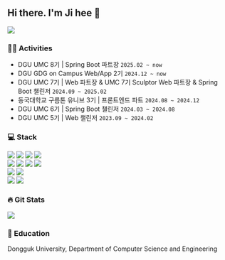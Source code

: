 ## Hi there. I'm Ji hee 👋 
<img src="https://capsule-render.vercel.app/api?type=waving&color=c6bcd0&height=250&section=header&text=Ji%20Hee's%20Github&fontSize=60&animation=fadeIn" />

### 🏃‍♀️ Activities
- DGU UMC 8기 | Spring Boot 파트장 `2025.02 ~ now`
- DGU GDG on Campus Web/App 2기 `2024.12 ~ now`
- DGU UMC 7기 | Web 파트장 & UMC 7기 Sculptor Web 파트장 & Spring Boot 챌린저 `2024.09 ~ 2025.02`
- 동국대학교 구름톤 유니브 3기 | 프론트엔드 파트 `2024.08 ~ 2024.12`
- DGU UMC 6기 | Spring Boot 챌린저 `2024.03 ~ 2024.08`
- DGU UMC 5기 | Web 챌린저 `2023.09 ~ 2024.02`

### :computer: Stack
<div>
  <img src="https://img.shields.io/badge/Python-3776AB?style=flat-square&logo=Python&logoColor=white"/>
  <img src="https://img.shields.io/badge/C-A8B9CC?style=flat-square&logo=C&logoColor=white"/>
  <img src="https://img.shields.io/badge/C++-00599C?style=flat-square&logo=C%2B%2B&logoColor=white"/>
  <img src="https://img.shields.io/badge/Java-ED8B00?style=flat-square&logo=C%2B%2B&logoColor=white"/>
</div>
<div>
  <img src="https://img.shields.io/badge/HTML5-E34F26?style=flat-square&logo=html5&logoColor=white"/>
  <img src="https://img.shields.io/badge/CSS3-1572B6?style=flat-square&logo=css3&logoColor=white"/>
  <img src="https://img.shields.io/badge/JavaScript-F7DF1E?style=flat-square&logo=javascript&logoColor=black"/>
  <img src="https://img.shields.io/badge/Typescript-3178C6?style=flat-square&logo=Typescript&logoColor=white"/>
</div>
<div>
  <img src="https://img.shields.io/badge/React-61DAFB?style=flat-square&logo=React&logoColor=black"/>
  <img src="https://img.shields.io/badge/React Native-61DAFB?style=flat-square&logo=React&logoColor=black"/>
</div>
<div>
  <img src="https://img.shields.io/badge/Spring-6DB33F?style=flat-square&logo=Spring&logoColor=white"/>
  <img src="https://img.shields.io/badge/MySQL-4479A1?style=flat-square&logo=MySQL&logoColor=white"/>
</div>

### :fire: Git Stats
<img src="https://github-readme-stats.vercel.app/api?username=munjji&theme=graywhite&show_icons=true"/>

### :speech_balloon: Education
<p>Dongguk University, Department of Computer Science and Engineering</p>
